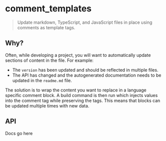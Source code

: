 # comment_templates

> Update markdown, TypeScript, and JavaScript files in place using comments as template tags.

## Why?

Often, while developing a project, you will want to automatically update sections of content in the file. For example:

- The `version` has been updated and should be reflected in multiple files.
- The API has changed and the autogenerated documentation needs to be updated in the `readme.md` file.

The solution is to wrap the content you want to replace in a language specific comment block. A build command is then run which injects values into the comment tag while preserving the tags. This means that blocks can be updated multiple times with new data.

## API

<!-- ={apiDocs} -->Docs go here<!-- ={/apiDocs}-->
